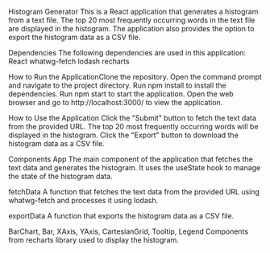 Histogram Generator
This is a React application that generates a histogram from a text file. The top 20 most frequently occurring words in the text file are displayed in the histogram. The application also provides the option to export the histogram data as a CSV file.


Dependencies
The following dependencies are used in this application:
React
whatwg-fetch
lodash
recharts


How to Run the ApplicationClone the repository.
Open the command prompt and navigate to the project directory.
Run npm install to install the dependencies.
Run npm start to start the application.
Open the web browser and go to http://localhost:3000/ to view the application.


How to Use the Application
Click the "Submit" button to fetch the text data from the provided URL.
The top 20 most frequently occurring words will be displayed in the histogram.
Click the "Export" button to download the histogram data as a CSV file.


Components
App
The main component of the application that fetches the text data and generates the histogram. It uses the useState hook to manage the state of the histogram data.

fetchData
A function that fetches the text data from the provided URL using whatwg-fetch and processes it using lodash.

exportData
A function that exports the histogram data as a CSV file.

BarChart, Bar, XAxis, YAxis, CartesianGrid, Tooltip, Legend
Components from recharts library used to display the histogram.
